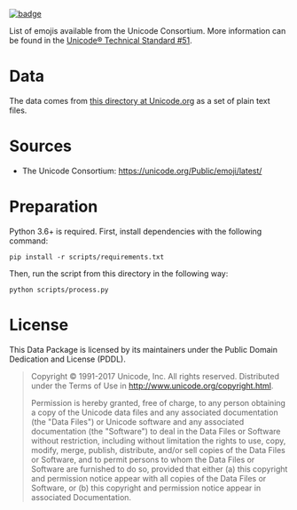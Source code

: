 <a href="https://datahub.io/core/emojis"><img src="https://badgen.net/badge/icon/View%20on%20datahub.io/orange?icon=https://datahub.io/datahub-cube-badge-icon.svg&label&scale=1.25)" alt="badge" /></a>

List of emojis available from the Unicode Consortium. More information can be found in the [Unicode® Technical Standard #51](https://unicode.org/reports/tr51/).

# Data

The data comes from [this directory at Unicode.org](https://unicode.org/Public/emoji/latest/) as a set of plain text files.


# Sources

- The Unicode Consortium: https://unicode.org/Public/emoji/latest/

# Preparation

Python 3.6+ is required. First, install dependencies with the following command:

    pip install -r scripts/requirements.txt


Then, run the script from this directory in the following way:

    python scripts/process.py


# License

This Data Package is licensed by its maintainers under the Public Domain Dedication and License (PDDL).

> Copyright © 1991-2017 Unicode, Inc. All rights reserved.
> Distributed under the Terms of Use in http://www.unicode.org/copyright.html.
> 
> Permission is hereby granted, free of charge, to any person obtaining a copy of the Unicode data files and any associated documentation (the "Data Files") or Unicode software and any associated documentation (the "Software") to deal in the Data Files or Software without restriction, including without limitation the rights to use, copy, modify, merge, publish, distribute, and/or sell copies of the Data Files or Software, and to permit persons to whom the Data Files or Software are furnished to do so, provided that either (a) this copyright and permission notice appear with all copies of the Data Files or Software, or (b) this copyright and permission notice appear in associated Documentation.
